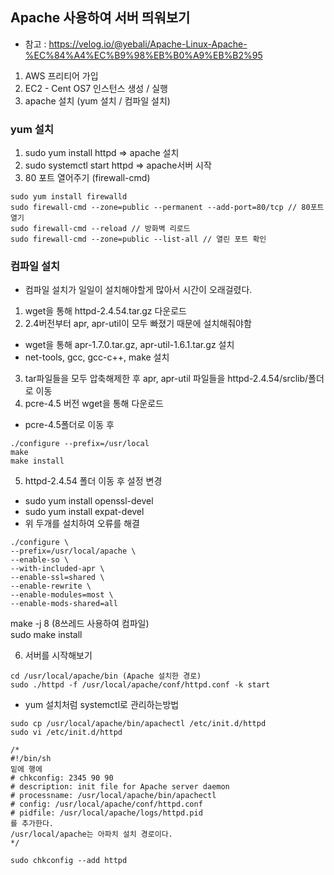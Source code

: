 ## Apache 사용하여 서버 띄워보기
* 참고 : https://velog.io/@yebali/Apache-Linux-Apache-%EC%84%A4%EC%B9%98%EB%B0%A9%EB%B2%95
1. AWS 프리티어 가입
2. EC2 - Cent OS7 인스턴스 생성 / 실행
3. apache 설치 (yum 설치 / 컴파일 설치)

### yum 설치
1. sudo yum install httpd => apache 설치
2. sudo systemctl start httpd => apache서버 시작
3. 80 포트 열어주기 (firewall-cmd)
```
sudo yum install firewalld
sudo firewall-cmd --zone=public --permanent --add-port=80/tcp // 80포트 열기
sudo firewall-cmd --reload // 방화벽 리로드
sudo firewall-cmd --zone=public --list-all // 열린 포트 확인
```

### 컴파일 설치
* 컴파일 설치가 일일이 설치해야할게 많아서 시간이 오래걸렸다.
1. wget을 통해 httpd-2.4.54.tar.gz 다운로드
2. 2.4버전부터 apr, apr-util이 모두 빠졌기 때문에 설치해줘야함
* wget을 통해 apr-1.7.0.tar.gz, apr-util-1.6.1.tar.gz 설치
* net-tools, gcc, gcc-c++, make 설치
3. tar파일들을 모두 압축해제한 후 apr, apr-util 파일들을 httpd-2.4.54/srclib/폴더로 이동
4. pcre-4.5 버전 wget을 통해 다운로드
* pcre-4.5폴더로 이동 후
```
./configure --prefix=/usr/local
make
make install
```
5. httpd-2.4.54 폴더 이동 후 설정 변경
* sudo yum install openssl-devel
* sudo yum install expat-devel
* 위 두개를 설치하여 오류를 해결
```
./configure \
--prefix=/usr/local/apache \
--enable-so \
--with-included-apr \
--enable-ssl=shared \
--enable-rewrite \
--enable-modules=most \
--enable-mods-shared=all
```
make -j 8 (8쓰레드 사용하여 컴파일)    
sudo make install

6. 서버를 시작해보기
```
cd /usr/local/apache/bin (Apache 설치한 경로)
sudo ./httpd -f /usr/local/apache/conf/httpd.conf -k start
```
* yum 설치처럼 systemctl로 관리하는방법
```
sudo cp /usr/local/apache/bin/apachectl /etc/init.d/httpd
sudo vi /etc/init.d/httpd

/*
#!/bin/sh
밑에 행에
# chkconfig: 2345 90 90
# description: init file for Apache server daemon
# processname: /usr/local/apache/bin/apachectl
# config: /usr/local/apache/conf/httpd.conf
# pidfile: /usr/local/apache/logs/httpd.pid
를 추가한다.
/usr/local/apache는 아파치 설치 경로이다.
*/

sudo chkconfig --add httpd
```
